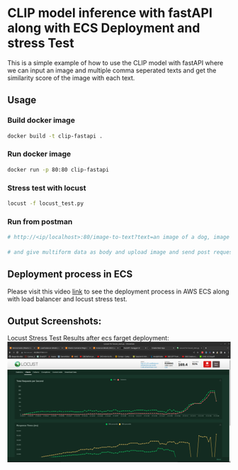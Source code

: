 # CLIP model inference with fastAPI along with ECS Deployment and stress Test

This is a simple example of how to use the CLIP model with fastAPI where we can input an image and multiple comma seperated texts and get the similarity score of the image with each text.

## Usage

### Build docker image

```bash
docker build -t clip-fastapi .
```

### Run docker image

```bash
docker run -p 80:80 clip-fastapi
```

### Stress test with locust

```bash
locust -f locust_test.py
```

### Run from postman

```bash
# http://<ip/localhost>:80/image-to-text?text=an image of a dog, image of a cat

# and give multiform data as body and upload image and send post request.
```

## Deployment process in ECS

Please visit this video [link](https://drive.google.com/file/d/1gn7utSRfLSxPsVluW4stxqRb6c4zBdM_/view?usp=sharing) to see the deployment process in AWS ECS along with load balancer and locust stress test.

## Output Screenshots:
Locust Stress Test Results after ecs farget deployment:
![locust](images/locust.png)


